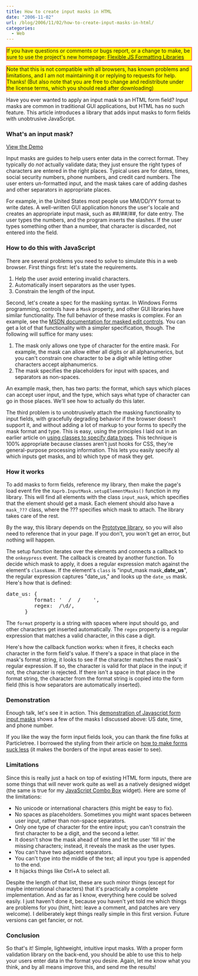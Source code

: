 ```yaml
---
title: How to create input masks in HTML
date: "2006-11-02"
url: /blog/2006/11/02/how-to-create-input-masks-in-html/
categories:
  - Web
---
```


<p style="border:solid red 1px; background:yellow">
  If you have questions or comments or bugs report, or a change to make, be sure to use the project's new homepage: <a href="http://code.google.com/p/flexible-js-formatting/">Flexible JS Formatting Libraries</a>
</p>

<p style="border: 1px solid red; background: yellow">
  Note that this is not compatible with all browsers, has known problems and limitations, and I am not maintaining it or replying to requests for help. Thanks! (But also note that you are free to change and redistribute under the license terms, which you should read after downloading)
</p>

Have you ever wanted to apply an input mask to an HTML form field? Input masks are common in traditional GUI applications, but HTML has no such feature. This article introduces a library that adds input masks to form fields with unobtrusive JavaScript.

### What's an input mask?

<p class="demo">
  <a href="/html-input-mask/html-form-input-mask.html">View the Demo</a>
</p>

Input masks are guides to help users enter data in the correct format. They typically do *not* actually validate data; they just ensure the right types of characters are entered in the right places. Typical uses are for dates, times, social security numbers, phone numbers, and credit card numbers. The user enters un-formatted input, and the mask takes care of adding dashes and other separators in appropriate places.

For example, in the United States most people use MM/DD/YY format to write dates. A well-written GUI application honors the user's locale and creates an appropriate input mask, such as ##/##/##, for date entry. The user types the numbers, and the program inserts the slashes. If the user types something other than a number, that character is discarded, not entered into the field.

### How to do this with JavaScript

There are several problems you need to solve to simulate this in a web browser. First things first: let's state the requirements.

1.  Help the user avoid entering invalid characters.
2.  Automatically insert separators as the user types.
3.  Constrain the length of the input.

Second, let's create a spec for the masking syntax. In Windows Forms programming, controls have a `Mask` property, and other GUI libraries have similar functionality. The full behavior of these masks is complex. For an example, see the [MSDN documentation for masked edit controls][1]. You can get a lot of that functionality with a simpler specification, though. The following will suffice for many uses:

1.  The mask only allows one type of character for the entire mask. For example, the mask can allow either all digits or all alphanumerics, but you can't constrain one character to be a digit while letting other characters accept alphanumerics.
2.  The mask specifies the placeholders for input with spaces, and separators as non-spaces.

An example mask, then, has two parts: the format, which says which places can accept user input, and the type, which says what type of character can go in those places. We'll see how to actually do this later.

The third problem is to unobtrusively attach the masking functionality to input fields, with gracefully degrading behavior if the browser doesn't support it, and without adding a lot of markup to your forms to specify the mask format and type. This is easy, using the principles I laid out in an earlier article on [using classes to specify data types][2]. This technique is 100% appropriate because classes aren't just hooks for CSS, they're general-purpose processing information. This lets you easily specify a) which inputs get masks, and b) which type of mask they get.

### How it works

To add masks to form fields, reference my library, then make the page's load event fire the `Xaprb.InputMask.setupElementMasks()` function in my library. This will find all elements with the class `input_mask`, which specifies that the element should get a mask. Each element should also have a `mask_???` class, where the ??? specifies which mask to attach. The library takes care of the rest.

By the way, this library depends on the [Prototype library][3], so you will also need to reference that in your page. If you don't, you won't get an error, but nothing will happen.

The setup function iterates over the elements and connects a callback to the `onkeypress` event. The callback is created by another function. To decide which mask to apply, it does a regular expression match against the element's `className`. If the element's `class` is "input\_mask mask\_**date_us**", the regular expression captures "date_us," and looks up the `date_us` mask. Here's how that is defined:

<pre>date_us: {
         format: '  /  /    ',
         regex:  /\d/,
      }</pre>

The `format` property is a string with spaces where input should go, and other characters get inserted automatically. The `regex` property is a regular expression that matches a valid character, in this case a digit.

Here's how the callback function works: when it fires, it checks each character in the form field's value. If there's a space in that place in the mask's format string, it looks to see if the character matches the mask's regular expression. If so, the character is valid for that place in the input; if not, the character is rejected. If there isn't a space in that place in the format string, the character from the format string is copied into the form field (this is how separators are automatically inserted).

### Demonstration

Enough talk, let's see it in action. This [demonstration of Javascript form input masks][4] shows a few of the masks I discussed above: US date, time, and phone number.

If you like the way the form input fields look, you can thank the fine folks at Particletree. I borrowed the styling from their article on [how to make forms suck less][5] (it makes the borders of the input areas easier to see).

### Limitations

Since this is really just a hack on top of existing HTML form inputs, there are some things that will never work quite as well as a natively designed widget (the same is true for my [JavaScript Combo Box][6] widget). Here are some of the limitations:

*   No unicode or international characters (this might be easy to fix).
*   No spaces as placeholders. Sometimes you might want spaces between user input, rather than non-space separators.
*   Only one type of character for the entire input; you can't constrain the first character to be a digit, and the second a letter.
*   It doesn't show the mask ahead of time and let the user 'fill in' the missing characters; instead, it reveals the mask as the user types.
*   You can't have two adjacent separators.
*   You can't type into the middle of the text; all input you type is appended to the end.
*   It hijacks things like Ctrl+A to select all.

Despite the length of that list, these are such minor things (except for maybe international characters) that it's practically a complete implementation. And as far as I know, everything here could be solved easily. I just haven't done it, because you haven't yet told me which things are problems for you (hint, hint: leave a comment, and patches are very welcome). I deliberately kept things really simple in this first version. Future versions can get fancier, or not.

### Conclusion

So that's it! Simple, lightweight, intuitive input masks. With a proper form validation library on the back-end, you should be able to use this to help your users enter data in the format you desire. Again, let me know what you think, and by all means improve this, and send me the results!


 [1]: http://msdn.microsoft.com/en-us/masked/html/vbproMask_MEdit.asp
 [2]: http://www.xaprb.com/blog/2006/01/02/tables-and-data-part-1/
 [3]: http://prototype.conio.net/
 [4]: http://www.xaprb.com/html-input-mask/html-form-input-mask.html
 [5]: http://particletree.com/notebook/how-to-make-firefox-forms-suck-less/
 [6]: http://www.xaprb.com/blog/2005/09/29/javascript-combo-box/

